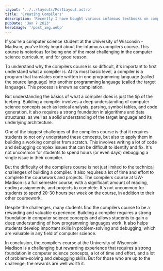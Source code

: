 ```yaml
---
layout: '../../layouts/PostLayout.astro'
title: 'Creating Compilers'
description: 'Recently I have bought various infamous textbooks on compilers (ie. the Dragon book) as I explore the unending rabbithole of compiler theory.'
pubDate: 'Jan 7 2023'
heroImage: '/post_img.webp'
---
```


If you're a computer science student at the University of Wisconsin - Madison, you've likely heard about the infamous compilers course. This course is notorious for being one of the most challenging in the computer science curriculum, and for good reason.

To understand why the compilers course is so difficult, it's important to first understand what a compiler is. At its most basic level, a compiler is a program that translates code written in one programming language (called the source language) into another programming language (called the target language). This process is known as compilation.

But understanding the basics of what a compiler does is just the tip of the iceberg. Building a compiler involves a deep understanding of computer science concepts such as lexical analysis, parsing, symbol tables, and code generation. It also requires a strong foundation in algorithms and data structures, as well as a solid understanding of the target language and its underlying architecture.

One of the biggest challenges of the compilers course is that it requires students to not only understand these concepts, but also to apply them in building a working compiler from scratch. This involves writing a lot of code and debugging complex issues that can be difficult to identify and fix. It's not uncommon for students to spend hours (or even days) debugging a single issue in their compiler.

But the difficulty of the compilers course is not just limited to the technical challenges of building a compiler. It also requires a lot of time and effort to complete the coursework and projects. The compilers course at UW-Madison is a full semester course, with a significant amount of reading, coding assignments, and projects to complete. It's not uncommon for students to spend 20-30 hours per week on the course, in addition to their other coursework.

Despite the challenges, many students find the compilers course to be a rewarding and valuable experience. Building a compiler requires a strong foundation in computer science concepts and allows students to gain a deep understanding of how programming languages work. It also helps students develop important skills in problem-solving and debugging, which are valuable in any field of computer science.

In conclusion, the compilers course at the University of Wisconsin - Madison is a challenging but rewarding experience that requires a strong foundation in computer science concepts, a lot of time and effort, and a lot of problem-solving and debugging skills. But for those who are up to the challenge, the rewards are well worth it.
